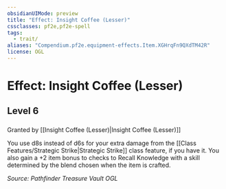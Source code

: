 ```yaml
---
obsidianUIMode: preview
title: "Effect: Insight Coffee (Lesser)"
cssclasses: pf2e,pf2e-spell
tags:
  - trait/
aliases: "Compendium.pf2e.equipment-effects.Item.XGHrqFn9QXdTM42R"
license: OGL
---
```

# Effect: Insight Coffee (Lesser)
## Level 6
### 






Granted by [[Insight Coffee (Lesser)|Insight Coffee (Lesser)]]

You use d8s instead of d6s for your extra damage from the [[Class Features/Strategic Strike|Strategic Strike]] class feature, if you have it. You also gain a +2 item bonus to checks to Recall Knowledge with a skill determined by the blend chosen when the item is crafted.

*Source: Pathfinder Treasure Vault*
*OGL*